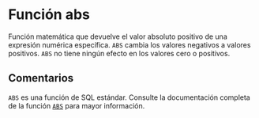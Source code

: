 ﻿---
Autogenerated: true
---

# Función  abs

Función matemática que devuelve el valor absoluto positivo de una expresión numérica específica. `ABS` cambia los valores negativos a valores positivos. `ABS` no tiene ningún efecto en los valores cero o positivos.

## Comentarios

`ABS` es una función de SQL estándar. Consulte la documentación completa de la función [`ABS`](https://learn.microsoft.com/es-es/sql/t-sql/functions/abs-transact-sql) para mayor información.
